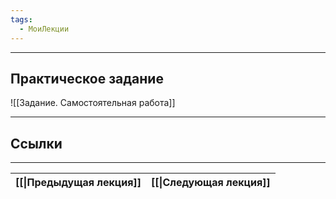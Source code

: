```yaml
---
tags:
  - МоиЛекции
---
```



---
## Практическое задание

![[Задание. Самостоятельная работа]]

---
## Ссылки



---

| [[\|Предыдущая лекция]] | [[\|Следующая лекция]] |
| ----------------------- | ---------------------- |
